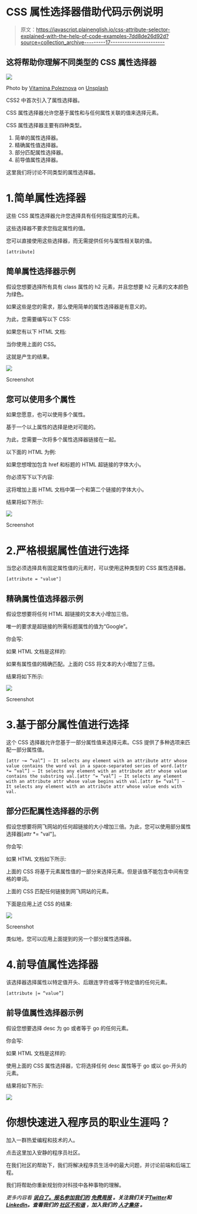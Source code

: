 # CSS 属性选择器借助代码示例说明

> 原文：<https://javascript.plainenglish.io/css-attribute-selector-explained-with-the-help-of-code-examples-7dd8de26d92d?source=collection_archive---------17----------------------->

## 这将帮助你理解不同类型的 CSS 属性选择器

![](img/26dc8cab85d5de545cd72b1c89f31fc8.png)

Photo by [Vitamina Poleznova](https://unsplash.com/@poleznova?utm_source=medium&utm_medium=referral) on [Unsplash](https://unsplash.com?utm_source=medium&utm_medium=referral)

CSS2 中首次引入了属性选择器。

CSS 属性选择器允许您基于属性和与任何属性关联的值来选择元素。

CSS 属性选择器主要有四种类型。

1.  简单的属性选择器。
2.  精确属性值选择器。
3.  部分匹配属性选择器。
4.  前导值属性选择器。

这里我们将讨论不同类型的属性选择器。

# 1.简单属性选择器

这些 CSS 属性选择器允许您选择具有任何指定属性的元素。

这些选择器不要求您指定属性的值。

您可以直接使用这些选择器，而无需提供任何与属性相关联的值。

```
[attribute]
```

## 简单属性选择器示例

假设您想要选择所有具有 class 属性的 h2 元素，并且您想要 h2 元素的文本颜色为绿色。

如果这些是您的需求，那么使用简单的属性选择器是有意义的。

为此，您需要编写以下 CSS:

如果您有以下 HTML 文档:

当你使用上面的 CSS。

这就是产生的结果。

![](img/4253fa157f1b32c40fa48b269a710efb.png)

Screenshot

## 您可以使用多个属性

如果您愿意，也可以使用多个属性。

基于一个以上属性的选择是绝对可能的。

为此，您需要一次将多个属性选择器链接在一起。

以下面的 HTML 为例:

如果您想增加包含 href 和标题的 HTML 超链接的字体大小。

你必须写下以下内容:

这将增加上面 HTML 文档中第一个和第二个链接的字体大小。

结果将如下所示:

![](img/79c21c4a4e819c678931462f356a7964.png)

Screenshot

# 2.严格根据属性值进行选择

当您必须选择具有固定属性值的元素时，可以使用这种类型的 CSS 属性选择器。

```
[attribute = "value"]
```

## 精确属性值选择器示例

假设您想要将任何 HTML 超链接的文本大小增加三倍。

唯一的要求是超链接的所需标题属性的值为“Google”。

你会写:

如果 HTML 文档是这样的:

如果有属性值的精确匹配。上面的 CSS 将文本的大小增加了三倍。

结果将如下所示:

![](img/03e5c65841ca4d9c2f3222dff1ec1888.png)

Screenshot

# 3.基于部分属性值进行选择

这个 CSS 选择器允许您基于一部分属性值来选择元素。CSS 提供了多种选项来匹配一部分属性值。

```
[attr ~= “val”] — It selects any element with an attribute attr whose value contains the word val in a space-separated series of word.[attr *= “val”] — It selects any element with an attribute attr whose value contains the substring val.[attr ^= “val”] — It selects any element with an attribute attr whose value begins with val.[attr $= “val”] — It selects any element with an attribute attr whose value ends with val.
```

## 部分匹配属性选择器的示例

假设您想要将网飞网站的任何超链接的大小增加三倍。为此，您可以使用部分属性选择器[attr *= "val"]。

你会写:

如果 HTML 文档如下所示:

上面的 CSS 将基于元素属性值的一部分来选择元素。但是该值不能包含中间有空格的单词。

上面的 CSS 匹配任何链接到网飞网站的元素。

下面是应用上述 CSS 的结果:

![](img/309ae3cc386b4e98e1ca8ef78cf1342c.png)

Screenshot

类似地，您可以应用上面提到的另一个部分属性选择器。

# 4.前导值属性选择器

该选择器选择属性以特定值开头、后跟连字符或等于特定值的任何元素。

```
[attribute |= “value”]
```

## 前导值属性选择器示例

假设您想要选择 desc 为 go 或者等于 go 的任何元素。

你会写:

如果 HTML 文档是这样的:

使用上面的 CSS 属性选择器，它将选择任何 desc 属性等于 go 或以 go-开头的元素。

结果将如下所示:

![](img/498f6e7f29cbdab1f0ae6b17c8c482f5.png)

# 你想快速进入程序员的职业生涯吗？

加入一群热爱编程和技术的人。

点击这里加入安静的程序员社区。

在我们社区的帮助下，我们将解决程序员生活中的最大问题，并讨论前端和后端工程。

我们将帮助你重新规划你对科技中各种事物的理解。

*更多内容看* [***说白了。报名参加我们的***](https://plainenglish.io/) **[***免费周报***](http://newsletter.plainenglish.io/) *。关注我们关于*[***Twitter***](https://twitter.com/inPlainEngHQ)*和*[***LinkedIn***](https://www.linkedin.com/company/inplainenglish/)*。查看我们的* [***社区不和谐***](https://discord.gg/GtDtUAvyhW) *，加入我们的* [***人才集体***](https://inplainenglish.pallet.com/talent/welcome) *。***